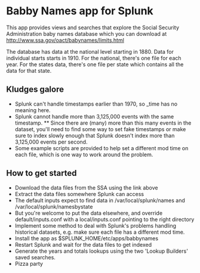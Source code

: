 Babby Names app for Splunk
==========================

This app provides views and searches that explore the Social Security Administration baby names database which you can download at
http://www.ssa.gov/oact/babynames/limits.html

The database has data at the national level starting in 1880. Data for individual starts starts in 1910.
For the national, there's one file for each year.
For the states data, there's one file per state which contains all the data for that state.

## Kludges galore

* Splunk can't handle timestamps earlier than 1970, so _time has no meaning here. 
* Splunk cannot handle more than 3,125,000 events with the same timestamp.
** Since there are (many) more than this many events in the dataset, you'll need to find some way to set fake timestamps or
   make sure to index slowly enough that Splunk doesn't index more than 3,125,000 events per second.
* Some example scripts are provided to help set a different mod time on each file, which is one way to work around the problem.

## How to get started

* Download the data files from the SSA using the link above
* Extract the data files somewhere Splunk can access
 * The default inputs expect to find data in /var/local/splunk/names and /var/local/splunk/namesbystate
 * But you're welcome to put the data elsewhere, and override default/inputs.conf with a local/inputs.conf pointing to the right 
   directory
* Implement some method to deal with Splunk's problems handling historical datasets, e.g. make sure each file has a different mod
  time.
* Install the app as $SPLUNK_HOME/etc/apps/babbynames
* Restart Splunk and wait for the data files to get indexed
* Generate the years and totals lookups using the two 'Lookup Builders' saved searches.
* Pizza party
